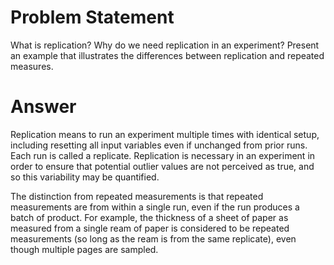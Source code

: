 # Problem Statement

What is replication? Why do we need replication in an experiment? Present an example that illustrates the differences between replication and repeated measures.

# Answer

Replication means to run an experiment multiple times with identical setup, including resetting all input variables even if unchanged from prior runs.
Each run is called a replicate.
Replication is necessary in an experiment in order to ensure that potential outlier values are not perceived as true, and so this variability may be quantified.

The distinction from repeated measurements is that repeated measurements are from within a single run, even if the run produces a batch of product.
For example, the thickness of a sheet of paper as measured from a single ream of paper is considered to be repeated measurements (so long as the ream is from the same replicate), even though multiple pages are sampled.
